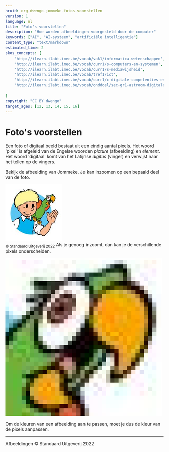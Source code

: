 ```yaml
---
hruid: org-dwengo-jommeke-fotos-voorstellen
version: 1
language: nl
title: "Foto's voorstellen"
description: "Hoe worden afbeeldingen voorgesteld door de computer"
keywords: ["AI", "AI-systeem", "artificiële intelligentie"]
content_type: "text/markdown"
estimated_time: 2
skos_concepts: [
    'http://ilearn.ilabt.imec.be/vocab/vak1/informatica-wetenschappen', 
    'http://ilearn.ilabt.imec.be/vocab/curr1/s-computers-en-systemen',
    'http://ilearn.ilabt.imec.be/vocab/curr1/s-mediawijsheid',
    'http://ilearn.ilabt.imec.be/vocab/tref1/ict',
    'http://ilearn.ilabt.imec.be/vocab/curr1/c-digitale-competenties-en-mediawijsheid',
    'http://ilearn.ilabt.imec.be/vocab/onddoel/sec-gr1-astroom-digitale-competenties-en-mediawijsheid-4.5',

]
copyright: "CC BY dwengo"
target_ages: [12, 13, 14, 15, 16]
---
```


# Foto's voorstellen

Een foto of digitaal beeld bestaat uit een eindig aantal pixels. Het woord 'pixel' is afgeleid van de Engelse woorden *picture* (afbeelding) en *element*. Het woord 'digitaal' komt van het Latijnse *digitus* (vinger) en verwijst naar het tellen op de vingers. 

Bekijk de afbeelding van Jommeke. Je kan inzoomen op een bepaald deel van de foto. 

![](embed/banner_jommeke_2.png) <br>
<sub>© Standaard Uitgeverij 2022</sub>
Als je genoeg inzoomt, dan kan je de verschillende pixels onderscheiden. 

![](embed/banner_jommeke_22.png) 

Om de kleuren van een afbeelding aan te passen, moet je dus de kleur van de pixels aanpassen. 

---
Afbeeldingen © Standaard Uitgeverij 2022 
